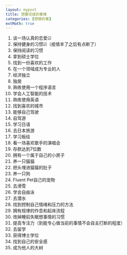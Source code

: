 ```yaml
---
layout: mypost
title: 想要完成的事情
categories: [想做的事]
extMath: true
---
```


1. 谈一场认真的恋爱☑
2. 保持健身的习惯☑（疫情羊了之后有点断了）
3. 保持阅读的习惯
4. 拿到硕士学位
5. 找到一份喜欢的工作
6. 在一个领域成为专业的人
7. 经济独立
8. 独居
9. 熟练使用一个程序语言
10. 学会人工智能的技术
11. 熟练使用英语
12. 找到喜欢的城市
13. 能够自己驾驶
14. 自驾游
15. 学习日语
16. 去日本旅游
17. 学习板绘
18. 看一场喜欢歌手的演唱会
19. 存款达到7位数
20. 拥有一个属于自己的小房子
21. 养一只猫猫
22. 把头埋进猫猫的肚子
23. 养一只狗
24. Fluent Pet自己的宠物
25. 去滑雪
26. 学会自由泳
27. 去潜水
28. 找到控制自己情绪和压力的方法
29. 拥有规律的作息和起床流程
30. 改掉睡前失眠想事情的习惯
31. 提高专注力（到能专心做当前的事情不会自主打断的程度）
32. 去留学
33. 获得博士学位
34. 找到自己的安全感
35. 成为他人的大树

